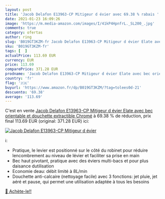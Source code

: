 ```yaml
---
layout: post
title: 'Jacob Delafon E13963-CP Mitigeur d évier avec 69.38 % rabais '
date: 2021-01-23 16:09:26
image: 'https://m.media-amazon.com/images/I/41kP4HpnfrL._SL200_.jpg'
comments: true
category: ofertas
author: ring
slug: 'B019GT3KZM-fr Jacob Delafon E13963-CP Mitigeur d évier Elate avec bec...'
sku: 'B019GT3KZM-fr'
tags: [  ]
actualPrice: 113.69 EUR
currency: EUR
price: 113.69
comparePrice: 371.28 EUR
prodname: 'Jacob Delafon E13963-CP Mitigeur d évier Elate avec bec orientable et douchette extractible  Chromé'
country: 'fr'
flag: '🇫🇷'
buyurl: 'https://www.amazon.fr/dp/B019GT3KZM/?tag=tolees0d-21'
descuento: '69.38'
average: '113.69'
---
```


C'est en vente [Jacob Delafon E13963-CP Mitigeur d évier Elate avec bec orientable et douchette extractible  Chromé](https://www.amazon.fr/dp/B019GT3KZM/?tag=tolees0d-21)  à  69.38 % de réduction, prix final  113.69 EUR (original: 371.28 EUR) ici:

[![Jacob Delafon E13963-CP Mitigeur d évier](https://m.media-amazon.com/images/I/41kP4HpnfrL._SL200_.jpg)](https://www.amazon.fr/dp/B019GT3KZM/?tag=tolees0d-21)

ℹ️:

- Pratique, le levier est positionné sur le côté du robinet pour réduire lencombrement au niveau de lévier et faciliter sa prise en main
- Bec haut pivotant, pratique avec des éviers multi-bacs et pour plus daisance dutilisation
- Economie deau: débit limité à 8L/min
- Douchette anti-calcaire (nettoyage facile) avec 3 fonctions: jet pluie, jet aéré et pause, qui permet une utilisation adaptée à tous les besoins

[🛒 Achète-le!!](https://www.amazon.fr/dp/B019GT3KZM/?tag=tolees0d-21)
